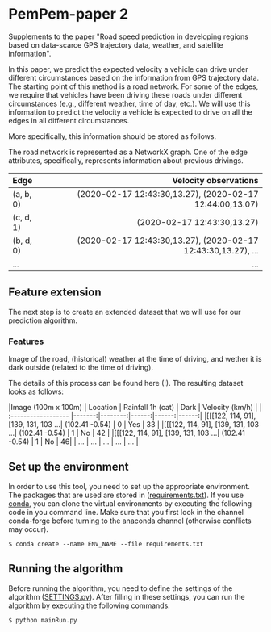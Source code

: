 # PemPem-paper 2
Supplements to the paper "Road speed prediction in developing regions based on data-scarce GPS trajectory data, weather, and satellite information".

[comment]: <> (Include authors)

In this paper, we predict the expected velocity a vehicle can drive under different circumstances based on the information from GPS trajectory data. The starting point of this method is a road network. For some of the edges, we require that vehicles have been driving these roads under different circumstances (e.g., different weather, time of day, etc.). We will use this information to predict the velocity a vehicle is expected to drive on all the edges in all different circumstances.  

More specifically, this information should be stored as follows. 








The road network is represented as a NetworkX graph. One of the edge attributes, specifically, represents information about previous drivings. 

| Edge                | Velocity observations|
| :------------------ |-------:|
| (a, b, 0) |(2020-02-17 12:43:30,13.27), (2020-02-17 12:44:00,13.07)|
| (c, d, 1) |(2020-02-17 12:43:30,13.27)|
| (b, d, 0) |(2020-02-17 12:43:30,13.27), (2020-02-17 12:43:30,13.27), ...|
| ... | ... | 


## Feature extension
The next step is to create an extended dataset that we will use for our prediction algorithm. 

### Features
Image of the road, (historical) weather at the time of driving, and wether it is dark outside (related to the time of driving).





The details of this process can be found here (!). The resulting dataset looks as follows:

|Image (100m x 100m) | Location | Rainfall 1h (cat) | Dark | Velocity (km/h) |
| :------------------ |-------:|--------:|------:|------:|------:|
|[[[122, 114, 91], [139, 131, 103 ...| (102.41 -0.54) | 0 | Yes | 33 |
|[[[122, 114, 91], [139, 131, 103 ...| (102.41 -0.54) | 1 | No | 42 |
|[[[122, 114, 91], [139, 131, 103 ...| (102.41 -0.54) | 1 | No | 46|
| ... | ... | ... | ... | ... | 



## Set up the environment
In order to use this tool, you need to set up the appropriate environment. The packages that are used are stored in ([requirements.txt](https://github.com/valentijnstienen/PemPem-paper/tree/main/requirements.txt)). If you use [conda](https://conda.io), you can clone the virtual environments by executing the following code in you command line. Make sure that you first look in the channel conda-forge before turning to the anaconda channel (otherwise conflicts may occur). 

```
$ conda create --name ENV_NAME --file requirements.txt
```

## Running the algorithm
Before running the algorithm, you need to define the settings of the algorithm ([SETTINGS.py](https://github.com/valentijnstienen/PemPem-paper/tree/main/SETTINGS.py)). After filling in these settings, you can run the algorithm by executing the following commands:

```
$ python mainRun.py
```
